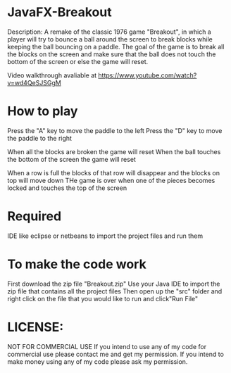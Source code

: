 # JavaFX-Breakout

Description: A remake of the classic 1976 game "Breakout", in which a player will try to bounce a ball around the screen to break blocks while keeping the ball bouncing on a paddle. The goal of the game is to break all the blocks on the screen and make sure that the ball does not touch the bottom of the screen or else the game will reset.

Video walkthrough avaliable at https://www.youtube.com/watch?v=wd4QeSJSGgM

# How to play 
Press the "A" key to move the paddle to the left
Press the "D" key to move the paddle to the right 

When all the blocks are broken the game will reset 
When the ball touches the bottom of the screen the game will reset

When a row is full the blocks of that row will disappear and the blocks on top will move down 
THe game is over when one of the pieces becomes locked and touches the top of the screen

# Required 


IDE like eclipse or netbeans to import the project files and run them 


# To make the code work 

First download the zip file "Breakout.zip"
Use your Java IDE to import the zip file that contains all the project files
Then open up the "src" folder and right click on the  file that you would like to run and click"Run File"
  
 
# LICENSE:
NOT FOR COMMERCIAL USE If you intend to use any of my code for commercial use please contact me and get my permission. If you intend to make money using any of my code please ask my permission.
